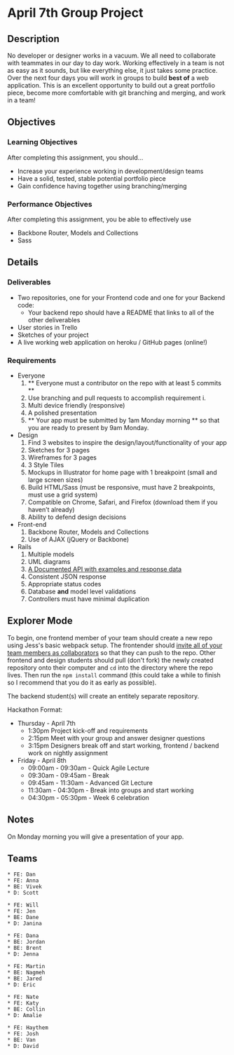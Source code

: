 # April 7th Group Project

## Description
No developer or designer works in a vacuum. We all need to collaborate with teammates in our day to day work. Working effectively in a team is not as easy as it sounds, but like everything else, it just takes some practice. Over the next four days you will work in groups to build **best of** a web application. This is an excellent opportunity to build out a great portfolio piece, become more comfortable with git branching and merging, and work in a team!


## Objectives

### Learning Objectives

After completing this assignment, you should…

* Increase your experience working in development/design teams
* Have a solid, tested, stable potential portfolio piece
* Gain confidence having together using branching/merging

### Performance Objectives

After completing this assignment, you be able to effectively use

* Backbone Router, Models and Collections
* Sass

## Details

### Deliverables

* Two repositories, one for your Frontend code and one for your Backend code:
	* Your backend repo should have a README that links to all of the other deliverables
* User stories in Trello
* Sketches of your project
* A live working web application on heroku / GitHub pages (online!)

### Requirements

* Everyone
	1. ** Everyone must a contributor on the repo with at least 5 commits **
	1. Use branching and pull requests to accomplish requirement i.
	1. Multi device friendly (responsive)
	1. A polished presentation
	1. ** Your app must be submitted by 1am Monday morning ** so that you are ready to present by 9am Monday.
* Design
	1. Find 3 websites to inspire the design/layout/functionality of your app
	1. Sketches for 3 pages 
	1. Wireframes for 3 pages
	1. 3 Style Tiles
	1. Mockups in Illustrator for home page with 1 breakpoint (small and large screen sizes)
	1. Build HTML/Sass (must be responsive, must have 2 breakpoints, must use a grid system)
	1. Compatible on Chrome, Safari, and Firefox (download them if you haven’t already)
	1. Ability to defend design decisions
* Front-end
	1. Backbone Router, Models and Collections
	1. Use of AJAX (jQuery or Backbone)
* Rails
	1. Multiple models
	1. UML diagrams
	1. [A Documented API with examples and response data](https://bocoup.com/weblog/documenting-your-api)
	1. Consistent JSON response
	1. Appropriate status codes
	1. Database **and** model level validations
	1. Controllers must have minimal duplication


## Explorer Mode
To begin, one frontend member of your team should create a new repo using Jess's basic webpack setup. The frontender should [invite all of your team members as collaborators](https://help.github.com/articles/adding-collaborators-to-a-personal-repository/) so that they can push to the repo. Other frontend and design students should pull (don't fork) the newly created repository onto their computer and `cd` into the directory where the repo lives. Then run the `npm install` command (this could take a while to finish so I recommend that you do it as early as possible).

The backend student(s) will create an entitely separate repository.

Hackathon Format:

* Thursday - April 7th
	* 1:30pm Project kick-off and requirements
	* 2:15pm Meet with your group and answer designer questions
	* 3:15pm Designers break off and start working, frontend / backend work on nightly assignment
* Friday - April 8th
	* 09:00am - 09:30am - Quick Agile Lecture
	* 09:30am - 09:45am - Break
	* 09:45am - 11:30am - Advanced Git Lecture
	* 11:30am - 04:30pm - Break into groups and start working
	* 04:30pm - 05:30pm - Week 6 celebration
            

## Notes

On Monday morning you will give a presentation of your app.

## Teams

```
* FE: Dan
* FE: Anna
* BE: Vivek
* D: Scott
```

```
* FE: Will
* FE: Jen
* BE: Dane
* D: Janina
```

```
* FE: Dana
* BE: Jordan
* BE: Brent
* D: Jenna
```

```
* FE: Martin
* BE: Nagmeh
* BE: Jared
* D: Eric
```

```
* FE: Nate
* FE: Katy
* BE: Collin
* D: Amalie
```

```
* FE: Haythem
* FE: Josh
* BE: Van
* D: David
```
